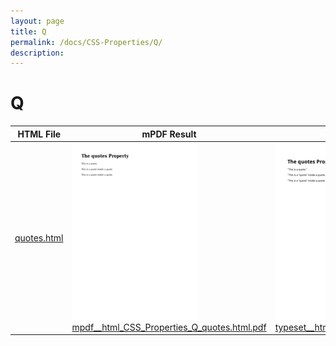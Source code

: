 ```yaml
---
layout: page
title: Q
permalink: /docs/CSS-Properties/Q/
description: 
---
```


# Q
HTML File | mPDF Result | typeset.sh Result | PDFreactor Result
------------- | ------------- | ------------- | -------------
[quotes.html](/html/CSS%20Properties/Q/quotes.html) | ![](mpdf__html_CSS_Properties_Q_quotes.html.png) [mpdf__html_CSS_Properties_Q_quotes.html.pdf](mpdf__html_CSS_Properties_Q_quotes.html.pdf) | ![](typeset__html_CSS_Properties_Q_quotes.html.png) [typeset__html_CSS_Properties_Q_quotes.html.pdf](typeset__html_CSS_Properties_Q_quotes.html.pdf) | ![](pdfreactor__html_CSS_Properties_Q_quotes.html.png) [pdfreactor__html_CSS_Properties_Q_quotes.html.pdf](pdfreactor__html_CSS_Properties_Q_quotes.html.pdf)

